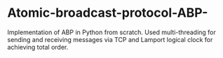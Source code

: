 # Atomic-broadcast-protocol-ABP-
Implementation of ABP in Python from scratch. Used multi-threading for sending and receiving messages via TCP and Lamport logical clock for achieving total order.
